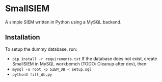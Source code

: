 # SmallSIEM
A simple SIEM written in Python using a MySQL backend.

## Installation
To setup the dummy database, run:
- `pip install -r requirements.txt`
If the database does not exist, create SmallSIEM in MySQL workbemch (TODO: Cleanup after dev), then:
- `mysql -u root -p SIEM_DB < setup.sql`
- `python3 fill_db.py`